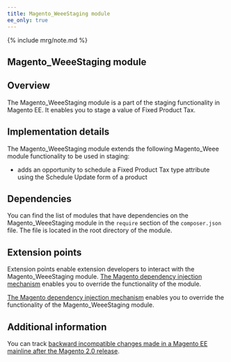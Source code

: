 ```yaml
---
title: Magento_WeeeStaging module
ee_only: true
---
```


{% include mrg/note.md %}

## Magento_WeeeStaging module

## Overview

The Magento_WeeeStaging module is a part of the staging functionality in Magento EE. It enables you to stage a value of Fixed Product Tax.

## Implementation details

The Magento_WeeeStaging module extends the following Magento_Weee module functionality to be used in staging:

- adds an opportunity to schedule a Fixed Product Tax type attribute using the Schedule Update form of a product

## Dependencies

You can find the list of modules that have dependencies on the Magento_WeeeStaging module in the `require` section of the `composer.json` file. The file is located in the root directory of the module.

## Extension points

Extension points enable extension developers to interact with the Magento_WeeeStaging module. [The Magento dependency injection mechanism]({{site.baseurl}}/guides/v2.1/extension-dev-guide/depend-inj.html) enables you to override the functionality of the module.

[The Magento dependency injection mechanism]({{site.baseurl}}/guides/v2.1/extension-dev-guide/depend-inj.html) enables you to override the functionality of the Magento_WeeeStaging module.

## Additional information

You can track [backward incompatible changes made in a Magento EE mainline after the Magento 2.0 release]({{site.baseurl}}/guides/v2.0/release-notes/changes/ee_changes.html).
